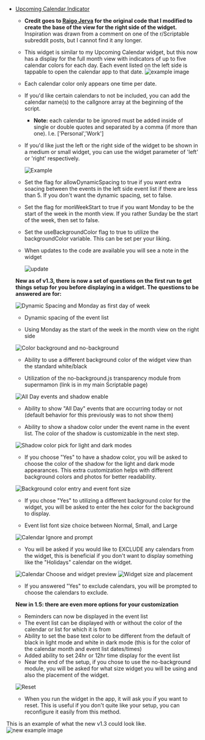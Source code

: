 * [Upcoming Calendar Indicator](Upcoming%20Calendar%20Indicator.js)  
    * **Credit goes to [Raigo Jerva](https://gist.github.com/rudotriton/b51d227c3d1d9cb497829ae45583224f#instructions) for the original code that I modified to create the base of the view for the right side of the widget.**
        Inspiration was drawn from a comment on one of the r/Scriptable subreddit posts, but I cannot find it any longer. 
    * This widget is similar to my Upcoming Calendar widget, but this now has a display for the full month view with indicators of up to five calendar colors for each day. Each event listed on the left side is tappable to open the calendar app to that date. 
    ![example image](https://i.imgur.com/0QVdD7s.jpg)
    * Each calendar color only appears one time per date. 
    * If you'd like certain calendars to not be included, you can add the calendar name(s) to the calIgnore array at the beginning of the script. 
        * **Note:** each calendar to be ignored must be added inside of single or double quotes and separated by a comma (if more than one). I.e. ['Personal','Work']
    * If you'd like just the left or the right side of the widget to be shown in a medium or small widget, you can use the widget parameter of 'left' or 'right' respectively. 
        
        ![Example](https://i.imgur.com/ri9Wzwr.jpg)
    * Set the flag for allowDynamicSpacing to true if you want extra soacing between the events in the left side event list if there are less than 5. If you don't want the dynamic spacing, set to false. 
    * Set the flag for monWeekStart to true if you want Monday to be the start of the week in the month view. If  you rather Sunday be the start of the week, then set to false.
    * Set the useBackgroundColor flag to true to utilize the backgroundColor variable. This can be set per your liking.
    * When updates to the code are available you will see a note in the widget
      
        ![update](https://i.imgur.com/owe3L3W.jpg)

    **New as of v1.3, there is now a set of questions on the first run to get things setup for you before displaying in a widget. The questions to be answered are for:**     

    ![Dynamic Spacing and Monday as first day of week](https://i.imgur.com/ZTMxt3g.jpg)
        
    * Dynamic spacing of the event list

    * Using Monday as the start of the week in the month view on the right side
        
    ![Color background and no-background](https://i.imgur.com/cdCuM29.jpg)
    * Ability to use a different background color of the widget view than the standard white/black

    * Utilization of the no-background.js transparency module from supermamon (link is in my main Scriptable page)
        
    ![All Day events and shadow enable](https://i.imgur.com/5JEuCHe.jpg)
    * Ability to show "All Day" events that are occurring today or not (default behavior for this previously was to not show them)
  
    * Ability to show a shadow color under the event name in the event list. The color of the shadow is customizable in the next step. 

    ![Shadow color pick for light and dark modes](https://i.imgur.com/hYEjkmo.jpg)
    * If you choose "Yes" to have a shadow color, you will be asked to choose the color of the shadow for the light and dark mode appearances. This extra customization helps with different background colors and photos for better readability. 

    ![Background color entry and event font size](https://i.imgur.com/K1cBxB9.jpg)
    * If you chose "Yes" to utilizing a different background color for the widget, you will be asked to enter the hex color for the background to display.
      
    * Event list font size choice between Normal, Small, and Large
 
    ![Calendar Ignore and prompt](https://i.imgur.com/a7q2AOU.jpg)
    * You will be asked if you would like to EXCLUDE any calendars from the widget, this is beneficial if you don't want to display something like the "Holidays" calendar on the widget. 
        
    ![Calendar Choose and widget preview](https://i.imgur.com/LKFvBz7.jpg)
    ![Widget size and placement](https://i.imgur.com/HtO8kXN.jpg)
    * If you answered "Yes" to exclude calendars, you will be prompted to choose the calendars to exclude. 
    
    **New in 1.5: there are even more options for your customization**
    * Reminders can now be displayed in the event list
    * The event list can be displayed with or without the color of the calendar or list for which it is from
    * Ability to set the base text color to be different from the default of black in light mode and white in dark mode (this is for the color of the calendar month and event list dates/times)
    * Added ability to set 24hr or 12hr time display for the event list
    * Near the end of the setup, if you chose to use the no-background module, you will be asked for what size widget you will be using and also the placement of the widget. 

    ![Reset](https://i.imgur.com/w7kYZB9.jpg)
    * When you run the widget in the app, it will ask you if you want to reset. This is useful if you don't quite like your setup, you can reconfigure it easily from this method. 

This is an example of what the new v1.3 could look like. 
![new example image]( https://i.imgur.com/iUci7ty.jpg)
